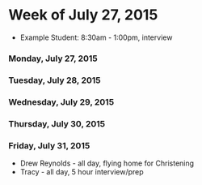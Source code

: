 # Week of July 27, 2015

* Example Student: 8:30am - 1:00pm, interview

### Monday, July 27, 2015

### Tuesday, July 28, 2015

### Wednesday, July 29, 2015

### Thursday, July 30, 2015

### Friday, July 31, 2015
* Drew Reynolds - all day, flying home for Christening
* Tracy - all day, 5 hour interview/prep
